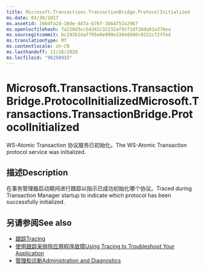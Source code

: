 ```yaml
---
title: Microsoft.Transactions.TransactionBridge.ProtocolInitialized
ms.date: 03/30/2017
ms.assetid: 166dfa2d-10de-447a-b76f-3b64752a2967
ms.openlocfilehash: fa210d3cc54242c32232af91f1df18da01a376ea
ms.sourcegitcommit: bc293b14af795e0e999e3304dd40c0222cf2ffe4
ms.translationtype: MT
ms.contentlocale: zh-CN
ms.lasthandoff: 11/26/2020
ms.locfileid: "96258915"
---
```

# <a name="microsofttransactionstransactionbridgeprotocolinitialized"></a><span data-ttu-id="6a424-102">Microsoft.Transactions.TransactionBridge.ProtocolInitialized</span><span class="sxs-lookup"><span data-stu-id="6a424-102">Microsoft.Transactions.TransactionBridge.ProtocolInitialized</span></span>

<span data-ttu-id="6a424-103">WS-Atomic Transaction 协议服务已初始化。</span><span class="sxs-lookup"><span data-stu-id="6a424-103">The WS-Atomic Transaction protocol service was initialized.</span></span>  
  
## <a name="description"></a><span data-ttu-id="6a424-104">描述</span><span class="sxs-lookup"><span data-stu-id="6a424-104">Description</span></span>  

 <span data-ttu-id="6a424-105">在事务管理器启动期间进行跟踪以指示已成功初始化哪个协议。</span><span class="sxs-lookup"><span data-stu-id="6a424-105">Traced during Transaction Manager startup to indicate which protocol has been successfully initialized.</span></span>  
  
## <a name="see-also"></a><span data-ttu-id="6a424-106">另请参阅</span><span class="sxs-lookup"><span data-stu-id="6a424-106">See also</span></span>

- [<span data-ttu-id="6a424-107">跟踪</span><span class="sxs-lookup"><span data-stu-id="6a424-107">Tracing</span></span>](index.md)
- [<span data-ttu-id="6a424-108">使用跟踪来排除应用程序故障</span><span class="sxs-lookup"><span data-stu-id="6a424-108">Using Tracing to Troubleshoot Your Application</span></span>](using-tracing-to-troubleshoot-your-application.md)
- [<span data-ttu-id="6a424-109">管理和诊断</span><span class="sxs-lookup"><span data-stu-id="6a424-109">Administration and Diagnostics</span></span>](../index.md)
